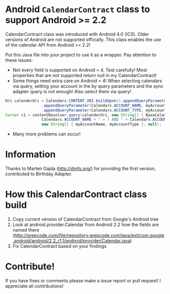 # Android ``CalendarContract`` class to support Android >= 2.2

CalendarContract class was introduced with Android 4.0 (ICS).
Older versions of Android are not supported officially.
This class enables the use of the calendar API from Android >= 2.2!

Put this Java file into your project to use it as a wrapper.
Pay attention to these issues:
* Not every field is supported on Android < 4. Test carefully! Most properties that are not supported return null in my CalendarContract!
* Some things need extra care on Android < 4!
When selecting calendars via query, setting your account in the by query parameters and the sync adapter query is not enough!
Also select them via query!

```Java
Uri calenderUri = Calendars.CONTENT_URI.buildUpon().appendQueryParameter(CalendarContract.CALLER_IS_SYNCADAPTER, "true")
                .appendQueryParameter(Calendars.ACCOUNT_NAME, myAccountName)
                .appendQueryParameter(Calendars.ACCOUNT_TYPE, myAccountType).build();
Cursor c1 = contentResolver.query(calenderUri, new String[] { BaseColumns._ID },
                Calendars.ACCOUNT_NAME + " = ? AND " + Calendars.ACCOUNT_TYPE + " = ?",
                new String[] { myAccountName, myAccountType }, null);
```

* Many more problems can occur!

# Information

Thanks to Marten Gajda (http://dmfs.org/) for providing the first version, contributed to Birthday Adapter.

# How this CalendarContract class build
1. Copy current version of CalendarContract from Google's Android tree
2. Look at android.provider.Calendar from Android 2.2 how the fields are named there (http://grepcode.com/file/repository.grepcode.com/java/ext/com.google.android/android/2.2_r1.1/android/provider/Calendar.java)
3. Fix CalendarContract based on your findings

# Contribute!

If you have fixes or comments please make a issue report or pull request! 
I appreciate all contributions!
